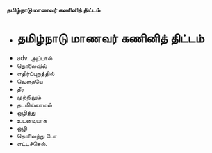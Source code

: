 **தமிழ்நாடு மாணவர் கணினித் திட்டம்**
- # தமிழ்நாடு மாணவர் கணினித் திட்டம்
- adv. அப்பால்
- தொலைவில்
- எதிர்ப்புறத்தில்
- வௌதயே
- தீர
- முற்றிலும்
- தடமில்லாமல்
- ஒழித்து
- உடனடியாக
- ஒழி
- தொலைந்து போ
- எட்டச்செல்.

